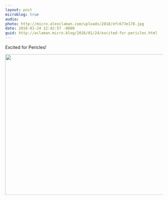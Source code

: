 ```yaml
---
layout: post
microblog: true
audio: 
photo: http://micro.alexclaman.com/uploads/2018/efc673e178.jpg
date: 2016-01-24 12:42:57 -0600
guid: http://aclaman.micro.blog/2016/01/24/excited-for-pericles.html
---
```

Excited for Pericles!

<img src="http://micro.alexclaman.com/uploads/2018/efc673e178.jpg" width="600" height="450" />
